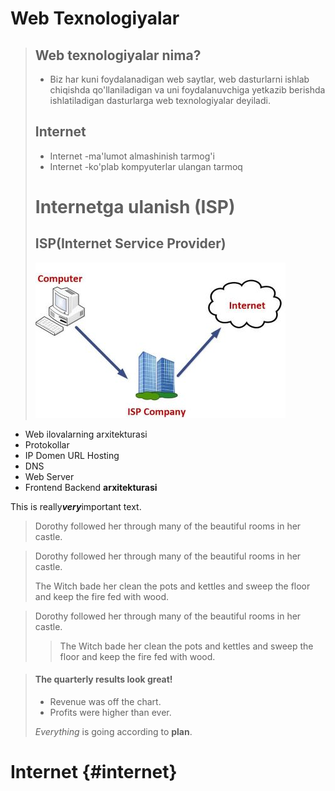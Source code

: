 # Web Texnologiyalar

> ## Web texnologiyalar nima?
> * Biz har kuni foydalanadigan web saytlar, web dasturlarni ishlab chiqishda qo'llaniladigan va uni foydalanuvchiga yetkazib berishda ishlatiladigan dasturlarga web texnologiyalar deyiladi. 
> ## Internet
> * Internet -ma'lumot almashinish tarmog'i
> * Internet -ko'plab kompyuterlar ulangan tarmoq
> # Internetga ulanish (ISP)
> ## ISP(Internet Service Provider)
> ![Internet Service Provider](isp.jpg)




- Web ilovalarning arxitekturasi
- Protokollar
- IP Domen URL Hosting
- DNS
- Web Server
- Frontend Backend **arxitekturasi**

This is really***very***important text.

> Dorothy followed her through many of the beautiful rooms in her castle.

> Dorothy followed her through many of the beautiful rooms in her castle.
>
> The Witch bade her clean the pots and kettles and sweep the floor and keep the fire fed with wood.

> Dorothy followed her through many of the beautiful rooms in her castle.
>
>> The Witch bade her clean the pots and kettles and sweep the floor and keep the fire fed with wood.

> #### The quarterly results look great!
>
> - Revenue was off the chart.
> - Profits were higher than ever.
>
>  *Everything* is going according to **plan**.

# Internet {#internet}
